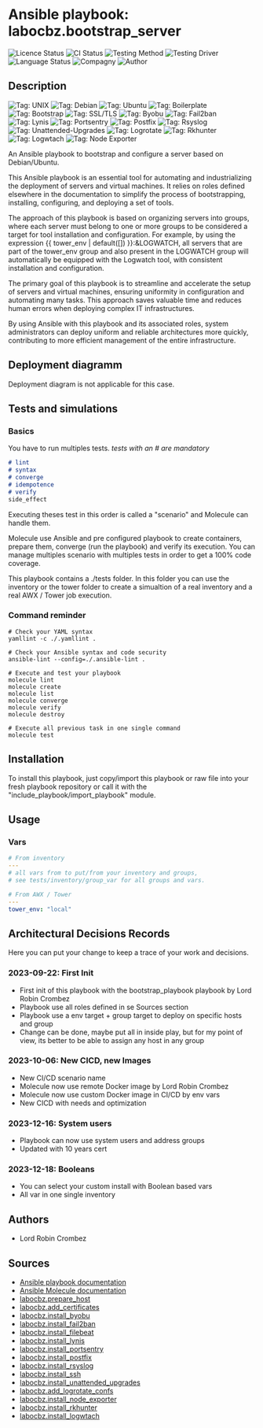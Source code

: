 # Ansible playbook: labocbz.bootstrap_server

![Licence Status](https://img.shields.io/badge/licence-MIT-brightgreen)
![CI Status](https://img.shields.io/badge/CI-success-brightgreen)
![Testing Method](https://img.shields.io/badge/Testing%20Method-Ansible%20Molecule-blueviolet)
![Testing Driver](https://img.shields.io/badge/Testing%20Driver-docker-blueviolet)
![Language Status](https://img.shields.io/badge/language-Ansible-red)
![Compagny](https://img.shields.io/badge/Compagny-Labo--CBZ-blue)
![Author](https://img.shields.io/badge/Author-Lord%20Robin%20Crombez-blue)

## Description

![Tag: UNIX](https://img.shields.io/badge/Tech-UNIX-orange)
![Tag: Debian](https://img.shields.io/badge/Tech-Debian-orange)
![Tag: Ubuntu](https://img.shields.io/badge/Tech-Ubuntu-orange)
![Tag: Boilerplate](https://img.shields.io/badge/Tech-Boilerplate-orange)
![Tag: Bootstrap](https://img.shields.io/badge/Tech-Bootstrap-orange)
![Tag: SSL/TLS](https://img.shields.io/badge/Tech-SSL%2FTLS-orange)
![Tag: Byobu](https://img.shields.io/badge/Tech-Byobu-orange)
![Tag: Fail2ban](https://img.shields.io/badge/Tech-Fail2ban-orange)
![Tag: Lynis](https://img.shields.io/badge/Tech-Lynis-orange)
![Tag: Portsentry](https://img.shields.io/badge/Tech-Portsentry-orange)
![Tag: Postfix](https://img.shields.io/badge/Tech-Postfix-orange)
![Tag: Rsyslog](https://img.shields.io/badge/Tech-Rsyslog-orange)
![Tag: Unattended-Upgrades](https://img.shields.io/badge/Tech-Unattended--Upgrades-orange)
![Tag: Logrotate](https://img.shields.io/badge/Tech-Logrotate-orange)
![Tag: Rkhunter](https://img.shields.io/badge/Tech-Rkhunter-orange)
![Tag: Logwtach](https://img.shields.io/badge/Tech-Logwtach-orange)
![Tag: Node Exporter](https://img.shields.io/badge/Tech-Node--Exporter-orange)

An Ansible playbook to bootstrap and configure a server based on Debian/Ubuntu.

This Ansible playbook is an essential tool for automating and industrializing the deployment of servers and virtual machines. It relies on roles defined elsewhere in the documentation to simplify the process of bootstrapping, installing, configuring, and deploying a set of tools.

The approach of this playbook is based on organizing servers into groups, where each server must belong to one or more groups to be considered a target for tool installation and configuration. For example, by using the expression {{ tower_env | default([]) }}:&LOGWATCH, all servers that are part of the tower_env group and also present in the LOGWATCH group will automatically be equipped with the Logwatch tool, with consistent installation and configuration.

The primary goal of this playbook is to streamline and accelerate the setup of servers and virtual machines, ensuring uniformity in configuration and automating many tasks. This approach saves valuable time and reduces human errors when deploying complex IT infrastructures.

By using Ansible with this playbook and its associated roles, system administrators can deploy uniform and reliable architectures more quickly, contributing to more efficient management of the entire infrastructure.

## Deployment diagramm

Deployment diagram is not applicable for this case.

## Tests and simulations

### Basics

You have to run multiples tests. *tests with an # are mandatory*

```MARKDOWN
# lint
# syntax
# converge
# idempotence
# verify
side_effect
```

Executing theses test in this order is called a "scenario" and Molecule can handle them.

Molecule use Ansible and pre configured playbook to create containers, prepare them, converge (run the playbook) and verify its execution.
You can manage multiples scenario with multiples tests in order to get a 100% code coverage.

This playbook contains a ./tests folder. In this folder you can use the inventory or the tower folder to create a simualtion of a real inventory and a real AWX / Tower job execution.

### Command reminder

```SHELL
# Check your YAML syntax
yamllint -c ./.yamllint .

# Check your Ansible syntax and code security
ansible-lint --config=./.ansible-lint .

# Execute and test your playbook
molecule lint
molecule create
molecule list
molecule converge
molecule verify
molecule destroy

# Execute all previous task in one single command
molecule test
```

## Installation

To install this playbook, just copy/import this playbook or raw file into your fresh playbook repository or call it with the "include_playbook/import_playbook" module.

## Usage

### Vars

```YAML
# From inventory
---
# all vars from to put/from your inventory and groups,
# see tests/inventory/group_var for all groups and vars.
```

```YAML
# From AWX / Tower
---
tower_env: "local"
```

## Architectural Decisions Records

Here you can put your change to keep a trace of your work and decisions.

### 2023-09-22: First Init

* First init of this playbook with the bootstrap_playbook playbook by Lord Robin Crombez
* Playbook use all roles defined in se Sources section
* Playbook use a env target + group target to deploy on specific hosts and group
* Change can be done, maybe put all in inside play, but for my point of view, its better to be able to assign any host in any group

### 2023-10-06: New CICD, new Images

* New CI/CD scenario name
* Molecule now use remote Docker image by Lord Robin Crombez
* Molecule now use custom Docker image in CI/CD by env vars
* New CICD with needs and optimization

### 2023-12-16: System users

* Playbook can now use system users and address groups
* Updated with 10 years cert

### 2023-12-18: Booleans

* You can select your custom install with Boolean based vars
* All var in one single inventory

## Authors

* Lord Robin Crombez

## Sources

* [Ansible playbook documentation](https://docs.ansible.com/ansible/latest/playbook_guide/playbooks_reuse_playbooks.html)
* [Ansible Molecule documentation](https://molecule.readthedocs.io/)
* [labocbz.prepare_host](https://github.com/CBZ-D-velop/Ansible-Role-Labocbz-Prepare-Host.git)
* [labocbz.add_certificates](https://github.com/CBZ-D-velop/Ansible-Role-Labocbz-Add-Certificates.git)
* [labocbz.install_byobu](https://github.com/CBZ-D-velop/Ansible-Role-Labocbz-Install-Byobu.git)
* [labocbz.install_fail2ban](https://github.com/CBZ-D-velop/Ansible-Role-Labocbz-Install-Fail2ban.git)
* [labocbz.install_filebeat](https://github.com/CBZ-D-velop/Ansible-Role-Labocbz-Install-Filebeat.git)
* [labocbz.install_lynis](https://github.com/CBZ-D-velop/Ansible-Role-Labocbz-Install-Lynis.git)
* [labocbz.install_portsentry](https://github.com/CBZ-D-velop/Ansible-Role-Labocbz-Install-Portsentry.git)
* [labocbz.install_postfix](https://github.com/CBZ-D-velop/Ansible-Role-Labocbz-Install-Postfix.git)
* [labocbz.install_rsyslog](https://github.com/CBZ-D-velop/Ansible-Role-Labocbz-Install-Rsyslog.git)
* [labocbz.install_ssh](https://github.com/CBZ-D-velop/Ansible-Role-Labocbz-Install-SSH.git)
* [labocbz.install_unattended_upgrades](https://github.com/CBZ-D-velop/Ansible-Role-Labocbz-Install-UnattendedUpgrades.git)
* [labocbz.add_logrotate_confs](https://github.com/CBZ-D-velop/Ansible-Role-Labocbz-Add-Logrotate-Confs.git)
* [labocbz.install_node_exporter](https://github.com/CBZ-D-velop/Ansible-Role-Labocbz-Install-Node-Exporter.git)
* [labocbz.install_rkhunter](https://github.com/CBZ-D-velop/Ansible-Role-Labocbz-Install-Rkhunter.git)
* [labocbz.install_logwtach](https://github.com/CBZ-D-velop/Ansible-Role-Labocbz-Install-Logwtach.git)
